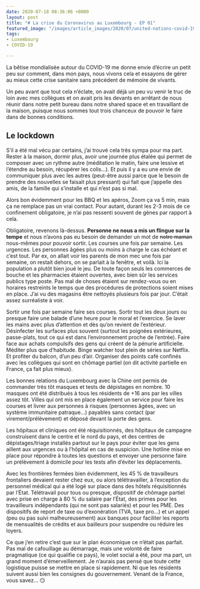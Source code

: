 ```yaml
---
date: 2020-07-18 08:36:06 +0000
layout: post
title: "# La crise du Coronavirus au Luxembourg - EP 01"
featured_image: "/images/article_images/2020/07/united-nations-covid-19-response-65z9_tx5es-unsplash.jpg"
tags:
- Luxembourg
- COVID-19

---
```

La bêtise mondialisée autour du COVID-19 me donne envie d’écrire un petit peu sur comment, dans mon pays, nous vivons cela et essayons de gérer au mieux cette crise sanitaire sans précédent de mémoire de vivants.

Un peu avant que tout cela n’éclate, on avait déjà un peu vu venir le truc de loin avec mes collègues et on avait pris les devants en arrêtant de nous réunir dans notre petit bureau dans notre shared space et en travaillant de la maison, puisque nous sommes tout trois chanceux de pouvoir le faire dans de bonnes conditions.

## Le lockdown

S’il a été mal vécu par certains, j’ai trouvé cela très sympa pour ma part. Rester à la maison, dormir plus, avoir une journée plus étalée qui permet de composer avec un rythme autre (méditation le matin, faire une lessive et l’étendre au besoin, récupérer les colis…). Et puis il y a eu une envie de communiquer plus avec les autres (peut-être aussi parce que le besoin de prendre des nouvelles se faisait plus pressant) qui fait que j’appelle des amis, de la famille qui s’installe et qui n’est pas si mal. 

Alors bon évidemment pour les BBQ et les apéros, Zoom ça va 5 min, mais ça ne remplace pas un vrai contact. Pour autant, durant les 2-3 mois de ce confinement obligatoire, je n’ai pas ressenti souvent de gènes par rapport à cela.

Obligatoire, revenons là-dessus. **Personne ne nous a mis un flingue sur la tempe** et nous n’avons pas eu besoin de demander un mot de ~~notre maman~~ nous-mêmes pour pouvoir sortir. Les courses une fois par semaine. Les urgences. Les personnes âgées plus ou moins à charge le cas échéant et c’est tout. Par ex, on allait voir les parents de mon mec une fois par semaine, on restait dehors, on se parlait à la fenêtre, et voilà. Ici la population a plutôt bien joué le jeu. De toute façon seuls les commerces de bouche et les pharmacies étaient ouvertes, avec bien sûr les services publics type poste. Pas mal de choses étaient sur rendez-vous ou en horaires restreints le temps que des procédures de protections soient mises en place. J’ai vu des magasins être nettoyés plusieurs fois par jour. C’était assez surréaliste à voir. 

Sortir une fois par semaine faire ses courses. Sortir tout les deux jours ou presque faire une balade d’une heure pour le moral et l’exercice. Se laver les mains avec plus d’attention et dès qu’on revient de l’extérieur. Désinfecter les surfaces plus souvent (surtout les poignées extérieures, passe-plats, tout ce qui est dans l’environnement proche de l’entrée). Faire face aux achats compulsifs des gens qui créent de la pénurie artificielle. Méditer plus que d’habitude. Binge watcher tout plein de séries sur Netflix. Et profiter du balcon, d’un peu d’air. Organiser des points café confinés avec les collègues qui sont en chômage partiel (on dit activité partielle en France, ça fait plus mieux). 

Les bonnes relations du Luxembourg avec la Chine ont permis de commander très tôt masques et tests de dépistages en nombre. 10 masques ont été distribués à tous les résidents de +16 ans par les villes assez tôt. Villes qui ont mis en place également un service pour faire les courses et livrer aux personnes à risques (personnes âgées, avec un système immunitaire patraque…) payables sans contact (par virement/prélèvement) et déposé devant la porte des gens.

Les hôpitaux et cliniques ont été réquisitionnés, des hôpitaux de campagne construisent dans le centre et le nord du pays, et des centres de dépistages/triage installés partout sur le pays pour éviter que les gens aillent aux urgences ou à l’hôpital en cas de suspicion. Une hotline mise en place pour répondre à toutes les questions et envoyer une personne faire un prélèvement à domicile pour les tests afin d’éviter les déplacements.

Avec les frontières fermées bien évidemment, les 45 % de travailleurs frontaliers devaient rester chez eux, ou alors télétravailler, à l’exception du personnel médical qui a été logé sur place dans des hôtels réquisitionnés par l’État. Télétravail pour tous ou presque, dispositif de chômage partiel avec prise en charge à 80 % du salaire par l’État, des primes pour les travailleurs indépendants (qui ne sont pas salariés) et pour les PME. Des dispositifs de report de taxe ou d’exonération (TVA, taxe pro…) et un appel (peu ou pas suivi malheureusement) aux banques pour faciliter les reports de mensualités de crédits et aux bailleurs pour suspendre ou réduire les loyers. 

Ce que j’en retire c’est que sur le plan économique ce n’était pas parfait. Pas mal de cafouillage au démarrage, mais une volonté de faire pragmatique (ce qui qualifie ce pays), le volet social a été, pour ma part, un grand moment d’émerveillement. Je n’aurais pas pensé que toute cette logistique puisse se mettre en place si rapidement. Ni que les résidents suivent aussi bien les consignes du gouvernement. Venant de la France, vous savez… 😏